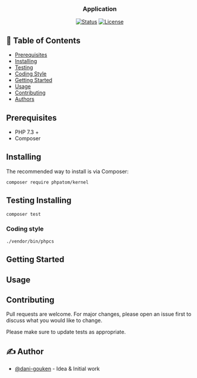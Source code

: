 <h3 align="center">Application</h3>

<div align="center">

[![Status](https://img.shields.io/badge/status-active-success.svg)]()
[![License](https://img.shields.io/badge/license-MIT-blue.svg)](/LICENSE)


</div>

## 📝 Table of Contents

- [Prerequisites](#prerequisites)
- [Installing](#installing)
- [Testing](#testing)
- [Coding Style](#coding_style)
- [Getting Started](#getting_started)
- [Usage](#usage)
- [Contributing](#contributing)
- [Authors](#authors)


## Prerequisites <a name = "prerequisites"></a>


- PHP 7.3 +
- Composer 


## Installing <a name = "installing"></a>

The recommended way to install is via Composer:


```
composer require phpatom/kernel
```


## Testing Installing <a name = "testing"></a>
 
```
composer test
```

### Coding style <a name = "coding_style"></a>

```
./vendor/bin/phpcs
```

## Getting Started <a name = "getting_started"></a>

## Usage <a name="usage"></a>

## Contributing <a name = "contributing"></a>
Pull requests are welcome. For major changes, please open an issue first to discuss what you would like to change.

Please make sure to update tests as appropriate.


## ✍️ Author <a name = "authors"></a>

- [@dani-gouken](https://github.com/dani-gouken) - Idea & Initial work

